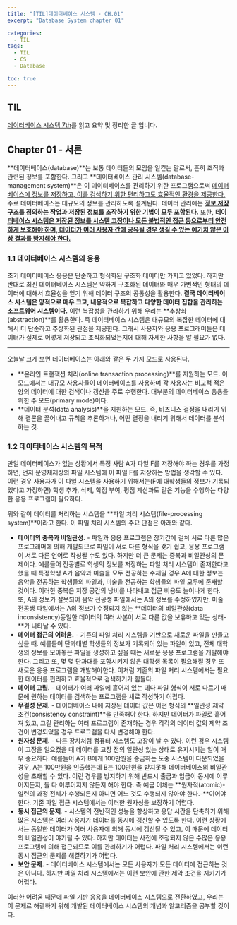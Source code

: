 ```yaml
---
title: "[TIL]데이터베이스 시스템 - CH.01"
excerpt: "Database System chapter 01"

categories:
  - TIL
tags:
  - TIL
  - CS
  - Database

toc: true
---
```


## TIL

[데이터베이스 시스템 7th](http://www.kyobobook.co.kr/product/detailViewKor.laf?ejkGb=KOR&mallGb=KOR&barcode=9791132108504&orderClick=LAG&Kc=)를 읽고 요약 및 정리한 글 입니다.

## Chapter 01 - 서론

**데이터베이스(database)**는 보통 데이터들의 모임을 일컫는 말로서, 흔히 조직과 관련된 정보를 포함한다. 그리고 **데이터베이스 관리 시스템(database-management system)**은 이 데이터베이스를 관리하기 위한 프로그램으로써 <u>데이터베이스에 정보를 저장하고, 이를 검색하기 위한 편리하고도 효율적인 환경을 제공한다.</u> 주로 데이터베이스는 대규모의 정보를 관리하도록 설계된다. 데이터 관리에는 **<u>정보 저장 구조를 정의하는 작업과 저장된 정보를 조작하기 위한 기법이 모두 포함된다.</u>** 또한, **<u>데이터베이스 시스템은 저장된 정보를 시스템 고장이나 모든 불법적인 접근 등으로부터 안전하게 보호해야 하며, 데이터가 여러 사용자 간에 공유될 경우 생길 수 있는 예기치 않은 이상 결과를 방지해야 한다.</u>**

### 1.1 데이터베이스 시스템의 응용

초기 데이터베이스 응용은 단순하고 형식화된 구조화 데이터만 가지고 있었다. 하지만 반대로 최신 데이터베이스 시스템은 약하게 구조화된 데이터와 매우 가변적인 형태의 데이터에 대해서 효율성을 얻기 위해 데이터 구조의 공통성을 활용한다. **결국 데이터베이스 시스템은 양적으로 매우 크고, 내용적으로 복잡하고 다양한 데이터 집합을 관리하는 소프트웨어 시스템이다.** 이런 복잡성을 관리하기 위해 우리는 **추상화(abstraction)**를 활용한다. 즉 데이터베이스 시스템은 대규모의 복잡한 데이터에 대해서 더 단순하고 추상화된 관점을 제공한다. 그래서 사용자와 응용 프로그래머들은 데이터가 실제로 어떻게 저장되고 조직화되었는지에 대해 자세한 사항을 알 필요가 없다.

---

오늘날 크게 보면 데이터베이스는 아래와 같은 두 가지 모드로 사용된다.

- **온라인 트랜잭션 처리(online transaction processing)**를 지원하는 모드. 이 모드에서는 대규모 사용자들이 데이터베이스를 사용하며 각 사용자는 비교적 적은 양의 데이터에 대한 검색이나 갱신을 주로 수행한다. 대부분의 데이터베이스 응용을 위한 주 모드(primary mode)이다.
- **데이터 분석(data analysis)**을 지원하는 모드. 즉, 비즈니스 결정을 내리기 위해 결론을 끌어내고 규칙을 추론하거나, 어떤 결정을 내리기 위해서 데이터를 분석하는 것.

### 1.2 데이터베이스 시스템의 목적

만일 데이터베이스가 없는 상황에서 특정 사람 A가 파일 F를 저장해야 하는 경우를 가정하면, 먼저 운영체제상의 파일 시스템에 이 파일 F를 저장하는 방법을 생각할 수 있다. 이런 경우 사용자가 이 파일 시스템을 사용하기 위해서는(F에 대학생들의 정보가 기록되었다고 가정하면) 학생 추가, 삭제, 학점 부여, 평점 계산과도 같은 기능을 수행하는 다양한 응용 프로그램이 필요하다.

위와 같이 데이터를 처리하는 시스템을 **파일 처리 시스템(file-processing system)**이라고 한다. 이 파일 처리 시스템의 주요 단점은 아래와 같다.

- **데이터의 중복과 비일관성.** - 파일과 응용 프로그램은 장기간에 걸쳐 서로 다른 많은 프로그래머에 의해 개발되므로 파일이 서로 다른 형식을 갖기 쉽고, 응용 프로그램이 서로 다른 언어로 작성될 수도 있다. 하지만 더 큰 문제는 중복과 비일관성의 문제이다. 예를들어 전공별로 학생의 정보를 저장하는 파일 처리 시스템이 존재한다고 했을 때 특정학생 A가 음악과 미술을 모두 전공하는 수재일 경우 A에 대한 정보는 음악을 전공하는 학생들의 파일과, 미술을 전공하는 학생들의 파일 모두에 존재할 것이다. 이러한 중복은 저장 공간의 낭비를 나타내고 접근 비용도 늘어나게 한다. 또, A의 정보가 잘못되어 음악 전공생 파일에서는 A의 정보를 수정하였지만, 미술 전공생 파일에서는 A의 정보가 수정되지 않는 **데이터의 비일관성(data inconsistency)동일한 데이터의 여러 사본이 서로 다른 값을 보유하고 있는 상태-**가 나타날 수 있다.
- **데이터 접근의 어려움.** - 기존의 파일 처리 시스템을 기반으로 새로운 파일을 만들고 싶을 때. 예를들어 단과대별 학생들의 정보가 기록되어 있는 파일이 있고, 전체 대학생의 정보를 모아놓은 파일을 생성하고 싶을 때는 새로운 응용 프로그램을 개발해야한다. 그리고 또, 몇 몇 단과대를 포함시키지 않은 대학생 목록이 필요해질 경우 또 새로운 응용 프로그램을 개발해야한다. 이처럼 기존의 파일 처리 시스템에서는 필요한 데이터를 편리하고 효율적으로 검색하기가 힘들다.
- **데이터 고립.** - 데이터가 여러 파일에 흩어져 있는 데다 파일 형식이 서로 다르기 때문에 원하는 데이터를 검색하는 프로그램을 새로 작성하기 어렵다.
- **무결성 문제.** - 데이터베이스 내에 저장된 데이터 값은 어떤 형식의 **일관성 제약 조건(consistency constraint)**을 만족해야 한다. 하지만 데이터가 파일로 흩어져 있고, 그걸 관리하는 여러 프로그램이 존재하는 경우 각각의 데이터 값의 제약 조건이 변경되었을 경우 프로그램을 다시 변경해야 한다.
- **원자성 문제.** - 다른 장치처럼 컴퓨터 시스템도 고장이 날 수 있다. 이런 경우 시스템이 고장을 일으켰을 때 데이터를 고장 전의 일관성 있는 상태로 유지시키는 일이 매우 중요하다. 예를들어 A가 B에게 100만원을 송금하는 도중 시스템이 다운되었을 경우, A는 100만원을 인출했는데 B는 100만원을 받지못해 데이터베이스의 비일관성을 초래할 수 있다. 이런 경우를 방지하기 위해 반드시 출금과 입금이 동시에 이루어지든지, 둘 다 이루어지지 않든지 해야 한다. 즉 예금 이체는 **원자적(atomic)-일련의 과정 전체가 수행되든지 아니면 어느 것도 수행되지 않아야 한다.-**이어야 한다. 기존 파일 접근 시스템에서는 이러한 원자성을 보장하기 어렵다.
- **동시 접근의 문제.** - 시스템의 전반적인 성능을 향상하고 응답 시간을 단축하기 위해 많은 시스템은 여러 사용자가 데이터를 동시에 갱신할 수 있도록 한다. 이런 상황에서는 동일한 데이터가 여러 사용자에 의해 동시에 갱신될 수 있고, 이 때문에 데이터의 비일관성이 야기될 수 있다. 하지만 데이터는 사전에 조정되지 않은 수많은 응용 프로그램에 의해 접근되므로 이를 관리하기가 어렵다. 파일 처리 시스템에서는 이런 동시 접근의 문제를 해결하기가 어렵다.
- **보안 문제.** - 데이터베이스 시스템에서는 모든 사용자가 모든 데이터에 접근하는 것은 아니다. 하지만 파일 처리 시스템에서는 이런 보안에 관한 제약 조건을 지키기가 어렵다.

이러한 어려움 때문에 파일 기반 응용을 데이터베이스 시스템으로 전환하였고, 우리는 이 문제르 해결하기 위해 개발된 데이터베이스 시스템의 개념과 알고리즘을 공부할 것이다.
